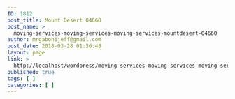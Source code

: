 ```yaml
---
ID: 1812
post_title: Mount Desert 04660
post_name: >
  moving-services-moving-services-moving-services-mountdesert-04660
author: mrgabonijeff@gmail.com
post_date: 2018-03-28 01:36:48
layout: page
link: >
  http://localhost/wordpress/moving-services-moving-services-moving-services-mountdesert-04660/
published: true
tags: [ ]
categories: [ ]
---
```


